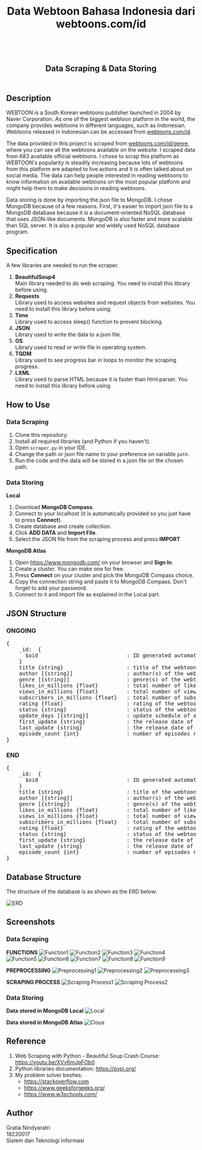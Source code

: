 <h1 align="center">
  <br>
  Data Webtoon Bahasa Indonesia dari webtoons.com/id
  <br>
  <br>
</h1>

<h2 align="center">
  <br>
  Data Scraping & Data Storing
  <br>
  <br>
</h2>

## Description

WEBTOON is a South Korean webtoons publisher launched in 2004 by Naver Corporation. As one of the biggest webtoon platform in the world, the company provides webtoons in different languages, such as Indonesian. Webtoons released in Indonesian can be accessed from [webtoons.com/id](webtoons.com/id). 

The data provided in this project is scraped from [webtoons.com/id/genre](webtoons.com/id/genre), where you can see all the webtoons available on the website. I scraped data from 683 available official webtoons. I chose to scrap this platform as WEBTOON's popularity is steadily increasing because lots of webtoons from this platform are adapted to live actions and it is often talked about on social media. The data can help people interested in reading webtoons to know information on available webtoons on the most popular platform and might help them to make decisions in reading webtoons.

Data storing is done by importing the json file to MongoDB. I chose MongoDB because of a few reasons. First, it's easier to import json file to a MongoDB database because it is a document-oriented NoSQL database that uses JSON-like documents. MongoDB is also faster and more scalable than SQL server. It is also a popular and widely used NoSQL database program.

## Specification

A few libraries are needed to run the scraper.

1. **BeautifulSoup4**  
   Main library needed to do web scraping. You need to install this library before using.
2. **Requests**  
   Library used to access websites and request objects from websites. You need to install this library before using.
3. **Time**  
   Library used to access sleep() function to prevent blocking.
4. **JSON**  
   Library used to write the data to a json file.
5. **OS**  
   Library used to read or write file in operating system.
6. **TQDM**  
   Library used to see progress bar in loops to monitor the scraping progress.
7. **LXML**  
   Library used to parse HTML because it is faster than html.parser. You need to install this library before using.

## How to Use

### Data Scraping
1. Clone this repository.
2. Install all required libraries (and Python if you haven't).
3. Open `scraper.py` in your IDE.
4. Change the path or json file name to your preference on variable `path`.
5. Run the code and the data will be stored in a json file on the chosen path.

### Data Storing
__Local__
1. Download **MongoDB Compass**.
2. Connect to your localhost (it is automatically provided so you just have to press **Connect**).
3. Create database and create collection.
4. Click **ADD DATA** and **Import File**.
5. Select the JSON file from the scraping process and press **IMPORT**

__MongoDB Atlas__
1. Open https://www.mongodb.com/ on your browser and **Sign In**.
2. Create a cluster. You can make one for free.
3. Press **Connect** on your cluster and pick the MongoDB Compass choice.
4. Copy the connection string and paste it to MongoDB Compass. Don't forget to add  your password.
5. Connect to it and import file as explained in the Local part.

## JSON Structure

### ONGOING
<pre>
{
    _id:  {
      $oid                            : ID generated automatically by exporting database from MongoDB
    }
    title {string}                    : title of the webtoon
    author [{string}]                 : author(s) of the webtoon
    genre [{string}]                  : genre(s) of the webtoon
    likes_in_millions {float}         : total number of likes in millions
    views_in_millions {float}         : total number of views in millions
    subscribers_in_millions {float}   : total number of subscribers in millions
    rating {float}                    : rating of the webtoon
    status {string}                   : status of the webtoons ('END' or 'ONGOING')
    update_days [{string}]            : update schedule of an ongoing webtoon
    first_update {string}             : the release date of the first episode (in yyyy-mm-dd format)
    last_update {string}              : the release date of the latest episode (in yyyy-mm-dd format)
    episode_count {int}               : number of episodes released
}
</pre>

### END
<pre>
{
    _id:  {
      $oid                            : ID generated automatically by exporting database from MongoDB
    }
    title {string}                    : title of the webtoon
    author [{string}]                 : author(s) of the webtoon
    genre [{string}]                  : genre(s) of the webtoon
    likes_in_millions {float}         : total number of likes in millions
    views_in_millions {float}         : total number of views in millions
    subscribers_in_millions {float}   : total number of subscribers in millions
    rating {float}                    : rating of the webtoon
    status {string}                   : status of the webtoons ('END' or 'ONGOING')
    first_update {string}             : the release date of the first episode (in yyyy-mm-dd format)
    last_update {string}              : the release date of the latest episode (in yyyy-mm-dd format)
    episode_count {int}               : number of episodes released
}
</pre>

## Database Structure

The structure of the database is as shown as the ERD below:  

![ERD](Data%20Storing/design/erd.png)

## Screenshots

### Data Scraping

__FUNCTIONS__
![Function1](Data%20Scraping/screenshot/function1.png)
![Function2](Data%20Scraping/screenshot/function2.png)
![Function3](Data%20Scraping/screenshot/function3.png)
![Function4](Data%20Scraping/screenshot/function4.png)
![Function5](Data%20Scraping/screenshot/function1.png)
![Function6](Data%20Scraping/screenshot/function1.png)
![Function7](Data%20Scraping/screenshot/function1.png)
![Function8](Data%20Scraping/screenshot/function1.png)
![Function9](Data%20Scraping/screenshot/function1.png)

__PREPROCESSING__
![Preprocessing1](Data%20Scraping/screenshot/preprocessing1.png)
![Preprocessing2](Data%20Scraping/screenshot/preprocessing2.png)
![Preprocessing3](Data%20Scraping/screenshot/preprocessing3.png)

__SCRAPING PROCESS__
![Scraping Process1](Data%20Scraping/screenshot/scraping_process1.png)
![Scraping Process2](Data%20Scraping/screenshot/scraping_process2.png)

### Data Storing

__Data stored in MongoDB Local__
![Local](Data%20Storing/screenshot/storing_mongodb_local.png)  

__Data stored in MongoDB Atlas__
![Clous](Data%20Storing/screenshot/storing_mongodb_atlas.png)


## Reference

1. Web Scraping with Python - Beautiful Soup Crash Course: https://youtu.be/XVv6mJpFOb0
2. Python libraries documentation: https://pypi.org/
3. My problem solver besties: 
   - https://stackoverflow.com
   - https://www.geeksforgeeks.org/
   - https://www.w3schools.com/

## Author

Gratia Nindyaratri  
18220017  
Sistem dan Teknologi Informasi  

